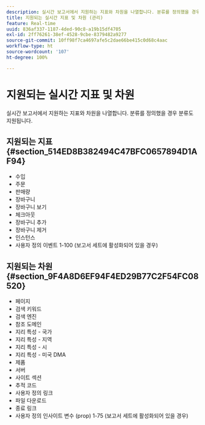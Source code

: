 ```yaml
---
description: 실시간 보고서에서 지원하는 지표와 차원을 나열합니다. 분류를 정의했을 경우 분류도 지원됩니다.
title: 지원되는 실시간 지표 및 차원 (관리)
feature: Real-time
uuid: 836af337-1187-4ded-90c8-a19b15df4705
exl-id: 2ff76261-38ef-4528-9cbe-8379482a9277
source-git-commit: 10ff98f7ca4697afe5c2dae66be415c0d68c4aac
workflow-type: ht
source-wordcount: '107'
ht-degree: 100%

---
```


# 지원되는 실시간 지표 및 차원

실시간 보고서에서 지원하는 지표와 차원을 나열합니다. 분류를 정의했을 경우 분류도 지원됩니다.

## 지원되는 지표 {#section_514ED8B382494C47BFC0657894D1AF94}

* 수입
* 주문
* 판매량
* 장바구니
* 장바구니 보기
* 체크아웃
* 장바구니 추가
* 장바구니 제거
* 인스턴스
* 사용자 정의 이벤트 1-100 (보고서 세트에 활성화되어 있을 경우)

## 지원되는 차원 {#section_9F4A8D6EF94F4ED29B77C2F54FC08520}

* 페이지
* 검색 키워드
* 검색 엔진
* 참조 도메인
* 지리 특성 - 국가
* 지리 특성 - 지역
* 지리 특성 - 시
* 지리 특성 - 미국 DMA
* 제품
* 서버
* 사이트 섹션
* 추적 코드
* 사용자 정의 링크
* 파일 다운로드
* 종료 링크
* 사용자 정의 인사이트 변수 (prop) 1-75 (보고서 세트에 활성화되어 있을 경우)
